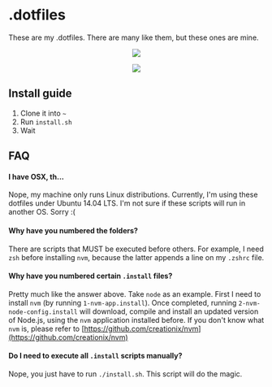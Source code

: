 # .dotfiles

These are my .dotfiles. There are many like them, but these ones are mine.

<p align="center">
   <img src="http://i7.minus.com/i9BsJHJ1bcxqd.png">
</p>

<p align="center">
    <img src="http://i2.minus.com/iUU9oha71HjQM.png">
</p>

## Install guide

1. Clone it into `~`
2. Run `install.sh`
3. Wait

## FAQ

#### I have OSX, th...

Nope, my machine only runs Linux distributions. Currently, I'm using these 
dotfiles under Ubuntu 14.04 LTS. I'm not sure if these scripts will run in 
another OS. Sorry :(

#### Why have you numbered the folders?

There are scripts that MUST be executed before others. For example, I need `zsh` 
before installing `nvm`, because the latter appends a line on my `.zshrc` file.

#### Why have you numbered certain `.install` files?

Pretty much like the answer above. Take `node` as an example. First I need 
to install `nvm` (by running `1-nvm-app.install`). Once completed, running
`2-nvm-node-config.install` will download, compile and install an updated 
version of Node.js, using the `nvm` application installed before. If you don't 
know what `nvm` is, please refer to 
[https://github.com/creationix/nvm](https://github.com/creationix/nvm)

#### Do I need to execute all `.install` scripts manually?

Nope, you just have to run `./install.sh`. This script will do the magic.
